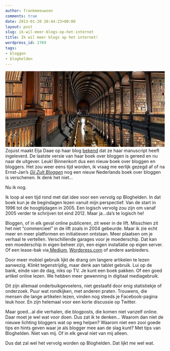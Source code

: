 ```yaml
---
author: frankmeeuwsen
comments: true
date: 2013-01-20 20:44:23+00:00
layout: post
slug: ik-wil-meer-blogs-op-het-internet
title: Ik wil meer blogs op het internet!
wordpress_id: 2769
tags:
- bloggen
- bloghelden
---
```


![resized_daf_21435_indoor_big_library](../images/uploadimages/resized_daf_21435_indoor_big_library-e1358714609267.jpg)Zojuist maakt Elja Daae op haar blog [bekend](http://www.eljadaae.nl/bloggen-als-een-pro-boek/done/) dat ze haar manuscript heeft ingeleverd. De laatste versie van haar boek over bloggen is gereed en nu naar de uitgever. Leuk! Binnenkort dus een nieuw boek over bloggen en bloggers. Het zou weer eens tijd worden, ik vraag me eerlijk gezegd af of na Ernst-Jan’s [_Gij Zult Bloggen_](http://pfauth.com/gij-zult-bloggen/) nog een nieuw Nederlands boek over bloggen is verschenen. Ik denk het niet…

Nu ik nog.

Ik loop al een tijd rond met dat idee voor een vervolg op Bloghelden. In dat boek kun je de begindagen lezen vanuit mijn perspectief. Van de start in 1996 tot de hoogtijdagen in 2005. Een logisch vervolg zou zijn om vanaf 2005 verder te schrijven tot eind 2012. Maar ja…da’s te logisch he!

Bloggen, of in elk geval online publiceren, zit weer in de lift. Misschien zit het niet “commercieel” in de lift zoals in 2004 gebeurde. Maar ik zie echt meer en meer platformen en initiatieven ontstaan. Meer plaatsen om je verhaal te vertellen. Verschillende garages voor je moederschip. Dat kan een moederschip in eigen beheer zijn, een eigen installatie op eigen server. Of een lease-bak via[ Medium](https://medium.com/), [Wordpress.com](http://Wordpress.com) of andere aanbieders.

Door meer mobiel gebruik lijkt de drang om langere artikelen te lezen aanwezig. Klinkt tegenstrijdig, maar denk aan tablet gebruik. Lui op de bank, einde van de dag, niks op TV. Je kunt een boek pakken. Of een goed artikel online lezen. We hebben meer gewenning in digitaal mediagebruik.

Dit zijn allemaal onderbuikgevoelens, niet gestaafd door enig statistiekje of onderzoek. Puur wat rondkijken, met anderen praten. Trouwens, die mensen die lange artikelen lezen, vinden nog steeds je Facebook-pagina leuk hoor. En zijn helemaal voor een korte discussie op Twitter.

Maar goed…al die verhalen, die blogposts, die komen niet vanzelf online. Daar moet je wel wat voor doen. Dus zat ik te denken… Waarom dan niet de nieuwe lichting bloggers wat op weg helpen? Waarom niet een zooi goede tips en hints geven waar je als blogger mee aan de slag kunt? Met tips van Bloghelden. Niet van mij. Of in elk geval niet van mij alleen.

Dus dat zal wel het vervolg worden op Bloghelden. Dat lijkt me wel wat.
